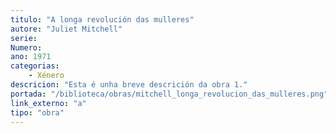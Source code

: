 ```yaml
---
titulo: "A longa revolución das mulleres"
autore: "Juliet Mitchell"
serie:
Numero:
ano: 1971
categorias:
    - Xénero
descricion: "Esta é unha breve descrición da obra 1."
portada: "/biblioteca/obras/mitchell_longa_revolucion_das_mulleres.png" # Opcional, imaxe da portada
link_externo: "a"
tipo: "obra"
---
```

